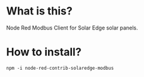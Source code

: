 # What is this?

Node Red Modbus Client for Solar Edge solar panels.

# How to install?

`npm -i node-red-contrib-solaredge-modbus`

